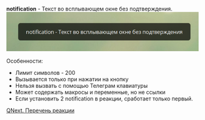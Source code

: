 
**notification** - Текст во всплывающем окне без подтверждения. 
![](./1.png)

Особенности:
* Лимит символов - 200
* Вызывается только при нажатии на кнопку
* Нельзя вызвать с помощью Телеграм клавиатуры
* Может содержать макросы и переменные, но не ссылки
* Если установить 2 notification в реакции, сработает только первый.



[QNext. Перечень реакции](/ph/QNext-admin-reaction-about-05-01)